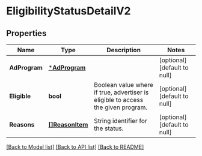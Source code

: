 # EligibilityStatusDetailV2

## Properties
Name | Type | Description | Notes
------------ | ------------- | ------------- | -------------
**AdProgram** | [***AdProgram**](AdProgram.md) |  | [optional] [default to null]
**Eligible** | **bool** | Boolean value where if true, advertiser is eligible to access the given program. | [optional] [default to null]
**Reasons** | [**[]ReasonItem**](ReasonItem.md) | String identifier for the status. | [optional] [default to null]

[[Back to Model list]](../README.md#documentation-for-models) [[Back to API list]](../README.md#documentation-for-api-endpoints) [[Back to README]](../README.md)

